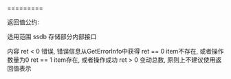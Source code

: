 

=========

返回值公约:

适用范围
ssdb 存储部分内部接口

内容
ret < 0 错误, 错误信息从GetErrorInfo中获得
ret == 0 item不存在, 或者操作数量为0
ret == 1 item存在, 或者操作成功
ret > 0 变动总数, 原则上不建议使用返回值表示


